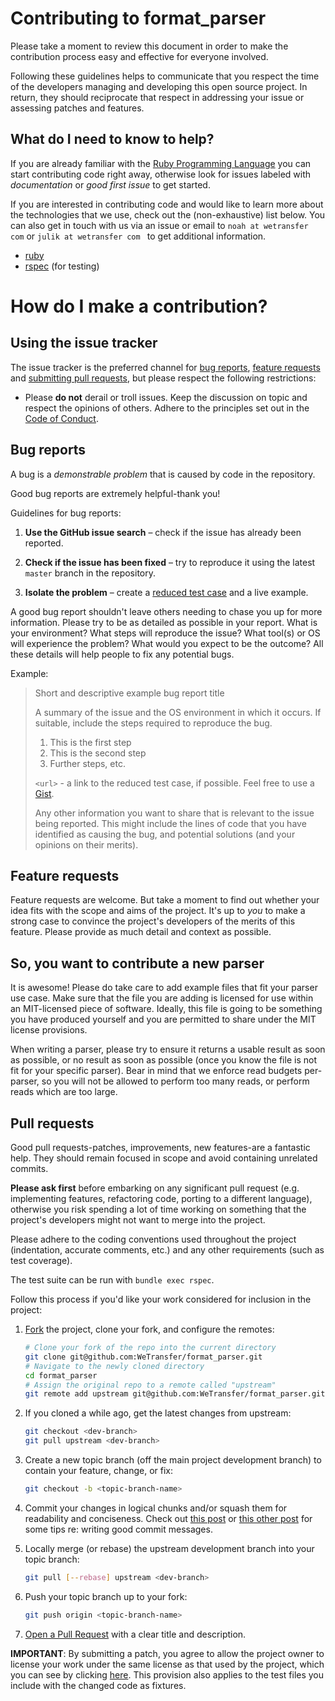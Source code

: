 # Contributing to format_parser

Please take a moment to review this document in order to make the contribution
process easy and effective for everyone involved.

Following these guidelines helps to communicate that you respect the time of
the developers managing and developing this open source project. In return,
they should reciprocate that respect in addressing your issue or assessing
patches and features.

## What do I need to know to help?

If you are already familiar with the [Ruby Programming Language](https://www.ruby-lang.org/) you can start contributing code right away, otherwise look for issues labeled with *documentation* or *good first issue* to get started.

If you are interested in contributing code and would like to learn more about the technologies that we use, check out the (non-exhaustive) list below. You can also get in touch with us via an issue or email to `noah at wetransfer com` or
`julik at wetransfer com ` to get additional information.

 - [ruby](https://ruby-doc.org)
 - [rspec](http://rspec.info/) (for testing)
 
# How do I make a contribution?

## Using the issue tracker

The issue tracker is the preferred channel for [bug reports](#bug-reports),
[feature requests](#feature-requests) and [submitting pull
requests](#pull-requests), but please respect the following restrictions:

* Please **do not** derail or troll issues. Keep the discussion on topic and respect the opinions of others. Adhere to the principles set out in the [Code of Conduct](https://github.com/WeTransfer/format_parser/blob/master/CODE_OF_CONDUCT.md).

## Bug reports

A bug is a _demonstrable problem_ that is caused by code in the repository.

Good bug reports are extremely helpful-thank you!

Guidelines for bug reports:

1. **Use the GitHub issue search** – check if the issue has already been
   reported.

2. **Check if the issue has been fixed** – try to reproduce it using the
   latest `master` branch in the repository.

3. **Isolate the problem** – create a [reduced test
   case](http://css-tricks.com/reduced-test-cases/) and a live example.

A good bug report shouldn't leave others needing to chase you up for more
information. Please try to be as detailed as possible in your report. What is
your environment? What steps will reproduce the issue? What tool(s) or OS will
experience the problem? What would you expect to be the outcome? All these
details will help people to fix any potential bugs.

Example:

> Short and descriptive example bug report title
>
> A summary of the issue and the OS environment in which it occurs. If
> suitable, include the steps required to reproduce the bug.
>
> 1. This is the first step
> 2. This is the second step
> 3. Further steps, etc.
>
> `<url>` - a link to the reduced test case, if possible. Feel free to use a [Gist](https://gist.github.com).
>
> Any other information you want to share that is relevant to the issue being
> reported. This might include the lines of code that you have identified as
> causing the bug, and potential solutions (and your opinions on their
> merits).

## Feature requests

Feature requests are welcome. But take a moment to find out whether your idea
fits with the scope and aims of the project. It's up to *you* to make a strong
case to convince the project's developers of the merits of this feature. Please
provide as much detail and context as possible.

## So, you want to contribute a new parser

It is awesome! Please do take care to add example files that fit your parser use case.
Make sure that the file you are adding is licensed for use within an MIT-licensed piece
of software. Ideally, this file is going to be something you have produced yourself
and you are permitted to share under the MIT license provisions.

When writing a parser, please try to ensure it returns a usable result as soon as possible,
or no result as soon as possible (once you know the file is not fit for your specific parser).
Bear in mind that we enforce read budgets per-parser, so you will not be allowed to perform
too many reads, or perform reads which are too large.

## Pull requests

Good pull requests-patches, improvements, new features-are a fantastic
help. They should remain focused in scope and avoid containing unrelated
commits.

**Please ask first** before embarking on any significant pull request (e.g.
implementing features, refactoring code, porting to a different language),
otherwise you risk spending a lot of time working on something that the
project's developers might not want to merge into the project.

Please adhere to the coding conventions used throughout the project (indentation,
accurate comments, etc.) and any other requirements (such as test coverage).

The test suite can be run with `bundle exec rspec`. 

Follow this process if you'd like your work considered for inclusion in the
project:

1. [Fork](http://help.github.com/fork-a-repo/) the project, clone your fork,
   and configure the remotes:

   ```bash
   # Clone your fork of the repo into the current directory
   git clone git@github.com:WeTransfer/format_parser.git
   # Navigate to the newly cloned directory
   cd format_parser
   # Assign the original repo to a remote called "upstream"
   git remote add upstream git@github.com:WeTransfer/format_parser.git
   ```

2. If you cloned a while ago, get the latest changes from upstream:

   ```bash
   git checkout <dev-branch>
   git pull upstream <dev-branch>
   ```

3. Create a new topic branch (off the main project development branch) to
   contain your feature, change, or fix:

   ```bash
   git checkout -b <topic-branch-name>
   ```

4. Commit your changes in logical chunks and/or squash them for readability and
   conciseness. Check out [this post](https://chris.beams.io/posts/git-commit/) or
   [this other post](http://tbaggery.com/2008/04/19/a-note-about-git-commit-messages.html) for some tips re: writing good commit messages.

5. Locally merge (or rebase) the upstream development branch into your topic branch:

   ```bash
   git pull [--rebase] upstream <dev-branch>
   ```

6. Push your topic branch up to your fork:

   ```bash
   git push origin <topic-branch-name>
   ```

7. [Open a Pull Request](https://help.github.com/articles/using-pull-requests/)
    with a clear title and description.

**IMPORTANT**: By submitting a patch, you agree to allow the project owner to
license your work under the same license as that used by the project, which you
can see by clicking [here](https://github.com/WeTransfer/format_parser/blob/master/LICENSE.txt).
This provision also applies to the test files you include with the changed code as fixtures.
